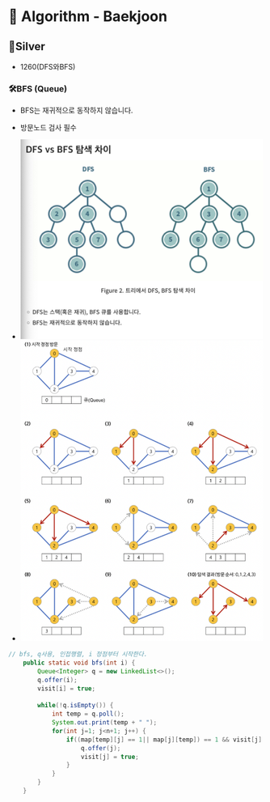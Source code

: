 # 🧸 Algorithm - Baekjoon


## 📍Silver
- 1260(DFS와BFS)
### 🛠BFS (Queue)
- BFS는 재귀적으로 동작하지 않습니다.
- 방문노드 검사 필수

- <img src="../Image/BFSvsDFS.png" weight = "300">
- <img src="../Image/BFS.png" weight = "300">


```java
// bfs, q사용, 인접행렬, i 정점부터 시작한다.
	public static void bfs(int i) {
		Queue<Integer> q = new LinkedList<>();
		q.offer(i);
		visit[i] = true;
		
		while(!q.isEmpty()) {
			int temp = q.poll();
			System.out.print(temp + " ");
			for(int j=1; j<n+1; j++) {
				if((map[temp][j] == 1|| map[j][temp]) == 1 && visit[j] == false) {
					q.offer(j);
					visit[j] = true;
				}
			}
		}
	}
```